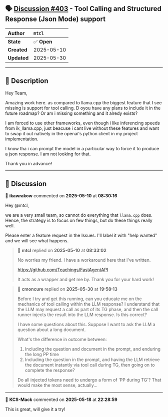 ## 🗣️ [Discussion #403](https://github.com/ikawrakow/ik_llama.cpp/discussions/403) - Tool Calling and Structured Response (Json Mode) support

| **Author** | `mtcl` |
| :--- | :--- |
| **State** | ✅ **Open** |
| **Created** | 2025-05-10 |
| **Updated** | 2025-05-30 |

---

## 📄 Description

Hey Team,

Amazing work here. as compared to llama.cpp the biggest feature that I see missing is support for tool calling. D oyou have any plans to include it in the future roadmap? Or am i missing something and it alredy exists?

I am forced to use other frameworks, even though i like inferencing speeds from ik_llama.cpp, just beacuse i cant live without these features and want to swap it out natively in the openai's python client in my project implementation. 

I know tha i can prompt the model in a particular way to force it to produce a json response. I am not looking for that.

Thank you in advance!

---

## 💬 Discussion

👤 **ikawrakow** commented on **2025-05-10** at **08:30:16**

Hey @mtcl,

we are a very small team, so cannot do everything that `llama.cpp` does. Hence, the strategy is to focus on few things, but do these things really well.

Please enter a feature request in the Issues. I'll label it with "help wanted" and we will see what happens.

> 👤 **mtcl** replied on **2025-05-10** at **08:33:02**
> 
> No worries my friend. I have a workaround here that I've written.
> 
> https://github.com/Teachings/FastAgentAPI
> 
> It acts as a wrapper and get me by. Thank you for your hard work!

> 👤 **cmoncure** replied on **2025-05-30** at **19:58:13**
> 
> Before I try and get this running, can you educate me on the mechanics of tool calling within the LLM response? I understand that the LLM may request a call as part of its TG phase, and then the call runner injects the result into the LLM response. Is this correct? 
> 
> I have some questions about this.  Suppose I want to ask the LLM a question about a long document.
> 
> What's the difference in outcome between:
> 1) Including the question and document in the prompt, and enduring the long PP time
> 2) Including the question in the prompt, and having the LLM retrieve the document instantly via tool call during TG, then going on to complete the response?
> 
> Do all injected tokens need to undergo a form of 'PP during TG'?  That would make the most sense, actually...

---

👤 **KCS-Mack** commented on **2025-05-18** at **22:28:59**

This is great, will give it a try!